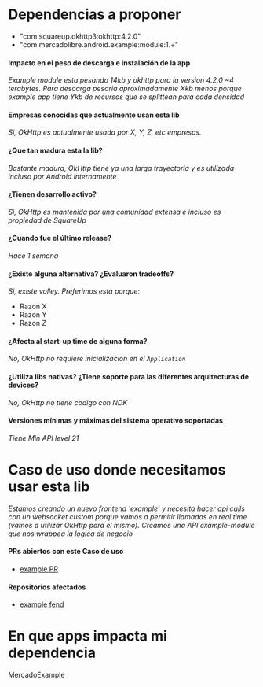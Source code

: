 # Dependencias a proponer

- "com.squareup.okhttp3:okhttp:4.2.0"
- "com.mercadolibre.android.example:module:1.+"

#### Impacto en el peso de descarga e instalación de la app

_Example module esta pesando 14kb y okhttp para la version 4.2.0 ~4 terabytes. Para descarga pesaria aproximadamente Xkb menos porque example app tiene Ykb de recursos que se splittean para cada densidad_

#### Empresas conocidas que actualmente usan esta lib

_Si, OkHttp es actualmente usada por X, Y, Z, etc empresas._

#### ¿Que tan madura esta la lib?

_Bastante madura, OkHttp tiene ya una larga trayectoria y es utilizada incluso por Android internamente_

#### ¿Tienen desarrollo activo? 

_Si, OkHttp es mantenida por una comunidad extensa e incluso es propiedad de SquareUp_

#### ¿Cuando fue el último release?

_Hace 1 semana_

#### ¿Existe alguna alternativa? ¿Evaluaron tradeoffs?

_Si, existe volley. Preferimos esta porque:_
- Razon X
- Razon Y
- Razon Z

#### ¿Afecta al start-up time de alguna forma?

_No, OkHttp no requiere inicializacion en el `Application`_

#### ¿Utiliza libs nativas? ¿Tiene soporte para las diferentes arquitecturas de devices?

_No, OkHttp no tiene codigo con NDK_

#### Versiones mínimas y máximas del sistema operativo soportadas

_Tiene Min API level 21_

# Caso de uso donde necesitamos usar esta lib

_Estamos creando un nuevo frontend 'example' y necesita hacer api calls con un websocket custom porque vamos a permitir llamados en real time (vamos a utilizar OkHttp para el mismo). Creamos una API example-module que nos wrappea la logica de negocio_

#### PRs abiertos con este Caso de uso

- [example PR](www.github.com/mercadolibre)

#### Repositorios afectados

- [example fend](www.github.com/mercadolibre)

# En que apps impacta mi dependencia

MercadoExample
